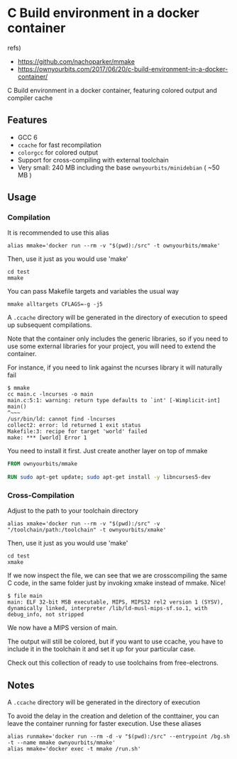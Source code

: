 # C Build environment in a docker container

refs)

* https://github.com/nachoparker/mmake
* https://ownyourbits.com/2017/06/20/c-build-environment-in-a-docker-container/

C Build environment in a docker container, featuring colored output and compiler cache

## Features

 - GCC 6
 - `ccache` for fast recompilation
 - `colorgcc` for colored output
 - Support for cross-compiling with external toolchain
 - Very small: 240 MB including the base `ownyourbits/minidebian` ( ~50 MB )

## Usage

### Compilation

It is recommended to use this alias

```
alias mmake='docker run --rm -v "$(pwd):/src" -t ownyourbits/mmake'
```

Then, use it just as you would use 'make'

```
cd test
mmake
```

You can pass Makefile targets and variables the usual way

```
mmake alltargets CFLAGS=-g -j5
```

A `.ccache` directory will be generated in the directory of execution to speed up subsequent compilations.

Note that the container only includes the generic libraries, so if you need to use some external libraries for your project, you will need to extend the container.

For instance, if you need to link against the ncurses library it will naturally fail

```
$ mmake
cc main.c -lncurses -o main
main.c:5:1: warning: return type defaults to `int' [-Wimplicit-int]
main()
^~~~
/usr/bin/ld: cannot find -lncurses
collect2: error: ld returned 1 exit status
Makefile:3: recipe for target 'world' failed
make: *** [world] Error 1
```

You need to install it first. Just create another layer on top of mmake

``` dockerfile
FROM ownyourbits/mmake
 
RUN sudo apt-get update; sudo apt-get install -y libncurses5-dev
```

### Cross-Compilation

Adjust to the path to your toolchain directory

```
alias xmake='docker run --rm -v "$(pwd):/src" -v "/toolchain/path:/toolchain" -t ownyourbits/xmake'
```

Then, use it just as you would use 'make'

```
cd test
xmake
```

If we now inspect the file, we can see that we are crosscompiling the same C code, in the same folder just by invoking xmake instead of mmake. Nice!

```
$ file main
main: ELF 32-bit MSB executable, MIPS, MIPS32 rel2 version 1 (SYSV), dynamically linked, interpreter /lib/ld-musl-mips-sf.so.1, with debug_info, not stripped
```

We now have a MIPS version of main.

The output will still be colored, but if you want to use ccache, you have to include it in the toolchain it and set it up for your particular case.

Check out this collection of ready to use toolchains from free-electrons.

## Notes

A `.ccache` directory will be generated in the directory of execution

To avoid the delay in the creation and deletion of the conttainer, you can leave the container running for faster execution. Use these aliases

```
alias runmake='docker run --rm -d -v "$(pwd):/src" --entrypoint /bg.sh -t --name mmake ownyourbits/mmake'
alias mmake='docker exec -t mmake /run.sh'
```
